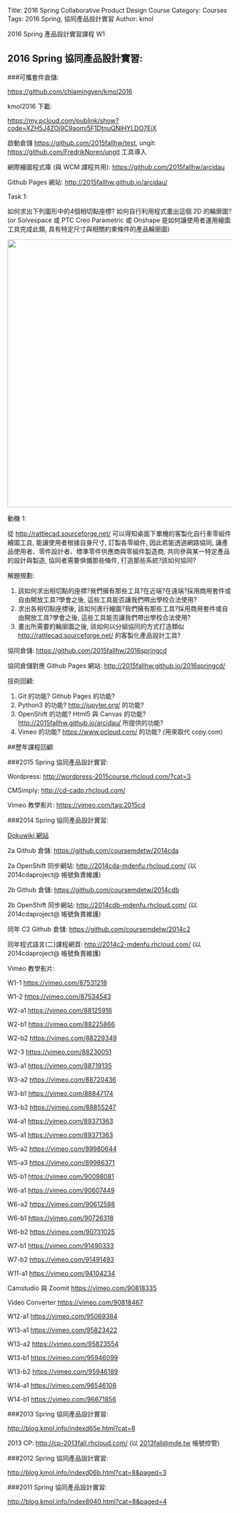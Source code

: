 Title: 2016 Spring Collaborative Product Design Course
Category: Courses
Tags: 2016 Spring, 協同產品設計實習
Author: kmol

2016 Spring 產品設計實習課程 W1

<!-- PELICAN_END_SUMMARY -->

## 2016 Spring 協同產品設計實習:

###可攜套件倉儲:

<https://github.com/chiamingyen/kmol2016>

kmol2016 下載:

<https://my.pcloud.com/publink/show?code=XZH5J4ZOj9C9aomi5F1DtnuQNIHYLDO7EjX>

啟動倉儲 <https://github.com/2015fallhw/test>, ungit: <https://github.com/FredrikNoren/ungit> 工具導入

網際繪圖程式庫 (與 WCM 課程共用): <https://github.com/2015fallhw/arcidau>

Github Pages 網站: <http://2015fallhw.github.io/arcidau/>

Task 1: 

如何求出下列圖形中的4個相切點座標? 如何自行利用程式畫出這個 2D 的輪廓圖? (or Solvespace 或 PTC Creo Parametric 或 Onshape 是如何讓使用者運用繪圖工具完成此類, 具有特定尺寸與相關約束條件的產品輪廓圖)

<img src="http://chiamingyen.github.io/kmolab_data/files/2016cd_task1.png" width="600" />

動機 1:

從 <http://rattlecad.sourceforge.net/> 可以得知桌面下單機的客製化自行車零組件繪圖工具, 能讓使用者根據自身尺寸, 訂製各零組件, 因此若能透過網路協同, 讓產品使用者、零件設計者、標準零件供應商與零組件製造商, 共同參與某一特定產品的設計與製造, 協同者需要俱備那些條件, 打造那些系統?該如何協同?

解題規劃:

1. 該如何求出相切點的座標?我們擁有那些工具?在近端?在遠端?採用商用套件或自由開放工具?學會之後, 這些工具能否讓我們帶出學校合法使用?
2. 求出各相切點座標後, 該如何進行繪圖?我們擁有那些工具?採用商用套件或自由開放工具?學會之後, 這些工具能否讓我們帶出學校合法使用?
3. 畫出所需要的輪廓圖之後, 該如何以分組協同的方式打造類似 <http://rattlecad.sourceforge.net/> 的客製化產品設計工具?

協同倉儲: <https://github.com/2015fallhw/2016springcd>

協同倉儲對應 Github Pages 網站: <http://2015fallhw.github.io/2016springcd/>

技術回顧:

1. Git 的功能? Github Pages 的功能?
2. Python3 的功能? <http://jupyter.org/> 的功能?
3. OpenShift 的功能? Html5 與 Canvas 的功能? <http://2015fallhw.github.io/arcidau/> 所提供的功能?
4. Vimeo 的功能? <https://www.pcloud.com/> 的功能? (用來取代 copy.com)

##歷年課程回顧

###2015 Spring 協同產品設計實習:

Wordpress: <http://wordpress-2015course.rhcloud.com/?cat=3>

CMSimply: <http://cd-cadp.rhcloud.com/>

Vimeo 教學影片: <https://vimeo.com/tag:2015cd>

###2014 Spring 協同產品設計實習:

<a href="http://wiki.mde.tw/doku.php?id=%E5%8D%94%E5%90%8C%E7%94%A2%E5%93%81%E8%A8%AD%E8%A8%88:%E5%AF%A6%E7%BF%92%E7%9B%AE%E6%A8%99">Dokuwiki 網站</a>

2a Github 倉儲: <https://github.com/coursemdetw/2014cda>

2a OpenShift 同步網站: <http://2014cda-mdenfu.rhcloud.com/> (以 2014cdaproject@ 帳號負責維護)

2b Github 倉儲: <https://github.com/coursemdetw/2014cdb>

2b OpenShift 同步網站: <http://2014cdb-mdenfu.rhcloud.com/> (以 2014cdaproject@ 帳號負責維護)

同年 C2 Github 倉儲: <https://github.com/coursemdetw/2014c2>

同年程式語言(二)課程網頁: <http://2014c2-mdenfu.rhcloud.com/> (以 2014cdaproject@ 帳號負責維護)

Vimeo 教學影片: 

W1-1 <https://vimeo.com/87531218>

W1-2 <https://vimeo.com/87534543>

W2-a1 <https://vimeo.com/88125916>

W2-b1 <https://vimeo.com/88225866>

W2-b2 <https://vimeo.com/88229349>

W2-3 <https://vimeo.com/88230051>

W3-a1 <https://vimeo.com/88719135>

W3-a2 <https://vimeo.com/88720436>

W3-b1 <https://vimeo.com/88847174>

W3-b2 <https://vimeo.com/88855247>

W4-a1 <https://vimeo.com/89371363>

W5-a1 <https://vimeo.com/89371363>

W5-a2 <https://vimeo.com/89980644>

W5-a3 <https://vimeo.com/89986371>

W5-b1 <https://vimeo.com/90098081>

W6-a1 <https://vimeo.com/90607449>

W6-a2 <https://vimeo.com/90612598>

W6-b1 <https://vimeo.com/90726318>

W6-b2 <https://vimeo.com/90731025>

W7-b1 <https://vimeo.com/91490333>

W7-b2 <https://vimeo.com/91491493>

W11-a1 <https://vimeo.com/94104234>

Camstudio 與 Zoomit <https://vimeo.com/90818335>

Video Converter <https://vimeo.com/90818467>

W12-a1 <https://vimeo.com/95069384>

W13-a1 <https://vimeo.com/95823422>

W13-a2 <https://vimeo.com/95823554>

W13-b1 <https://vimeo.com/95946099>

W13-b2 <https://vimeo.com/95946189>

W14-a1 <https://vimeo.com/96546108>

W14-b1 <https://vimeo.com/96671856>

###2013 Spring 協同產品設計實習:

<http://blog.kmol.info/indexd65e.html?cat=8>

2013 CP: <http://cp-2013fall.rhcloud.com/> (以 2013fall@mde.tw 帳號控管)

###2012 Spring 協同產品設計實習:

<http://blog.kmol.info/indexd06b.html?cat=8&paged=3>

###2011 Spring 協同產品設計實習:

<http://blog.kmol.info/index8040.html?cat=8&paged=4>
